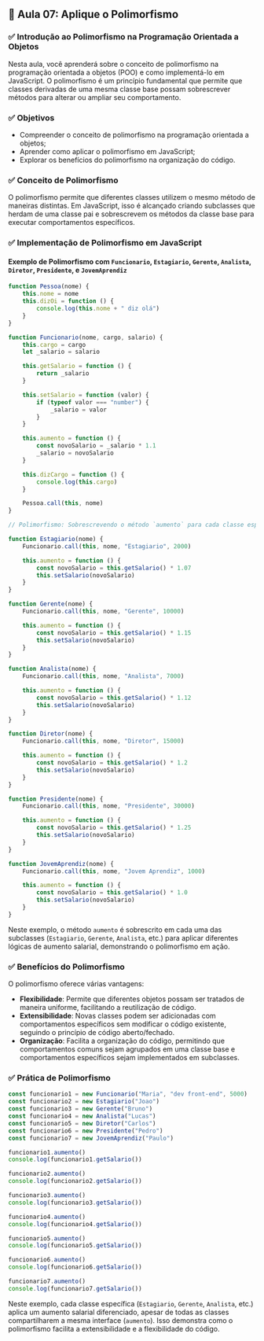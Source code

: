 ## 📝 Aula 07: Aplique o Polimorfismo

### ✅ Introdução ao Polimorfismo na Programação Orientada a Objetos

Nesta aula, você aprenderá sobre o conceito de polimorfismo na programação orientada a objetos (POO) e como implementá-lo em JavaScript. O polimorfismo é um princípio fundamental que permite que classes derivadas de uma mesma classe base possam sobrescrever métodos para alterar ou ampliar seu comportamento.

### ✅ Objetivos

-   Compreender o conceito de polimorfismo na programação orientada a objetos;
-   Aprender como aplicar o polimorfismo em JavaScript;
-   Explorar os benefícios do polimorfismo na organização do código.

### ✅ Conceito de Polimorfismo

O polimorfismo permite que diferentes classes utilizem o mesmo método de maneiras distintas. Em JavaScript, isso é alcançado criando subclasses que herdam de uma classe pai e sobrescrevem os métodos da classe base para executar comportamentos específicos.

### ✅ Implementação de Polimorfismo em JavaScript

#### Exemplo de Polimorfismo com `Funcionario`, `Estagiario`, `Gerente`, `Analista`, `Diretor`, `Presidente`, e `JovemAprendiz`

```javascript
function Pessoa(nome) {
    this.nome = nome
    this.dizOi = function () {
        console.log(this.nome + " diz olá")
    }
}

function Funcionario(nome, cargo, salario) {
    this.cargo = cargo
    let _salario = salario

    this.getSalario = function () {
        return _salario
    }

    this.setSalario = function (valor) {
        if (typeof valor === "number") {
            _salario = valor
        }
    }

    this.aumento = function () {
        const novoSalario = _salario * 1.1
        _salario = novoSalario
    }

    this.dizCargo = function () {
        console.log(this.cargo)
    }

    Pessoa.call(this, nome)
}

// Polimorfismo: Sobrescrevendo o método `aumento` para cada classe específica

function Estagiario(nome) {
    Funcionario.call(this, nome, "Estagiario", 2000)

    this.aumento = function () {
        const novoSalario = this.getSalario() * 1.07
        this.setSalario(novoSalario)
    }
}

function Gerente(nome) {
    Funcionario.call(this, nome, "Gerente", 10000)

    this.aumento = function () {
        const novoSalario = this.getSalario() * 1.15
        this.setSalario(novoSalario)
    }
}

function Analista(nome) {
    Funcionario.call(this, nome, "Analista", 7000)

    this.aumento = function () {
        const novoSalario = this.getSalario() * 1.12
        this.setSalario(novoSalario)
    }
}

function Diretor(nome) {
    Funcionario.call(this, nome, "Diretor", 15000)

    this.aumento = function () {
        const novoSalario = this.getSalario() * 1.2
        this.setSalario(novoSalario)
    }
}

function Presidente(nome) {
    Funcionario.call(this, nome, "Presidente", 30000)

    this.aumento = function () {
        const novoSalario = this.getSalario() * 1.25
        this.setSalario(novoSalario)
    }
}

function JovemAprendiz(nome) {
    Funcionario.call(this, nome, "Jovem Aprendiz", 1000)

    this.aumento = function () {
        const novoSalario = this.getSalario() * 1.0
        this.setSalario(novoSalario)
    }
}
```

Neste exemplo, o método `aumento` é sobrescrito em cada uma das subclasses (`Estagiario`, `Gerente`, `Analista`, etc.) para aplicar diferentes lógicas de aumento salarial, demonstrando o polimorfismo em ação.

### ✅ Benefícios do Polimorfismo

O polimorfismo oferece várias vantagens:

-   **Flexibilidade**: Permite que diferentes objetos possam ser tratados de maneira uniforme, facilitando a reutilização de código.
-   **Extensibilidade**: Novas classes podem ser adicionadas com comportamentos específicos sem modificar o código existente, seguindo o princípio de código aberto/fechado.
-   **Organização**: Facilita a organização do código, permitindo que comportamentos comuns sejam agrupados em uma classe base e comportamentos específicos sejam implementados em subclasses.

### ✅ Prática de Polimorfismo

```javascript
const funcionario1 = new Funcionario("Maria", "dev front-end", 5000)
const funcionario2 = new Estagiario("Joao")
const funcionario3 = new Gerente("Bruno")
const funcionario4 = new Analista("Lucas")
const funcionario5 = new Diretor("Carlos")
const funcionario6 = new Presidente("Pedro")
const funcionario7 = new JovemAprendiz("Paulo")

funcionario1.aumento()
console.log(funcionario1.getSalario())

funcionario2.aumento()
console.log(funcionario2.getSalario())

funcionario3.aumento()
console.log(funcionario3.getSalario())

funcionario4.aumento()
console.log(funcionario4.getSalario())

funcionario5.aumento()
console.log(funcionario5.getSalario())

funcionario6.aumento()
console.log(funcionario6.getSalario())

funcionario7.aumento()
console.log(funcionario7.getSalario())
```

Neste exemplo, cada classe específica (`Estagiario`, `Gerente`, `Analista`, etc.) aplica um aumento salarial diferenciado, apesar de todas as classes compartilharem a mesma interface (`aumento`). Isso demonstra como o polimorfismo facilita a extensibilidade e a flexibilidade do código.
